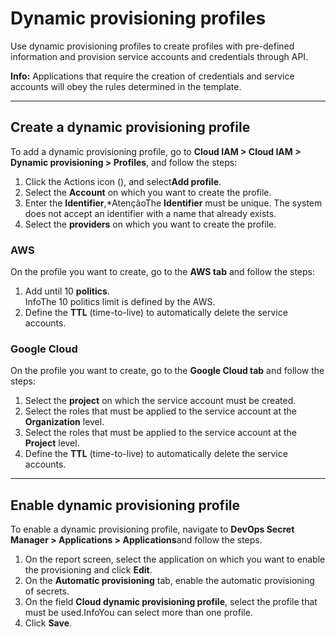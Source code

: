 # Dynamic provisioning profiles

Use dynamic provisioning profiles to create profiles with pre\-defined information and provision service accounts and credentials through API.

**Info:** Applications that require the creation of credentials and service accounts will obey the rules determined in the template.

---

## Create a dynamic provisioning profile

To add a dynamic provisioning profile, go to **Cloud IAM > Cloud IAM > Dynamic provisioning > Profiles**, and follow the steps:

1. Click the Actions icon (), and select**Add profile**.
2. Select the **Account** on which you want to create the profile.
3. Enter the **Identifier**,*AtençãoThe **Identifier** must be unique. The system does not accept an identifier with a name that already exists.
4. Select the **providers** on which you want to create the profile.

### AWS

On the profile you want to create, go to the **AWS tab** and follow the steps:

1. Add until 10 **politics**.  
InfoThe 10 politics limit is defined by the AWS.
2. Define the **TTL** (time-to-live) to automatically delete the service accounts.

### Google Cloud

On the profile you want to create, go to the **Google Cloud tab** and follow the steps:

1. Select the **project** on which the service account must be created.
2. Select the roles that must be applied to the service account at the **Organization** level.
3. Select the roles that must be applied to the service account at the **Project** level.
4. Define the **TTL** (time-to-live) to automatically delete the service accounts.

---

## Enable dynamic provisioning profile

To enable a dynamic provisioning profile, navigate to **DevOps Secret Manager > Applications > Applications**and follow the steps.

1. On the report screen, select the application on which you want to enable the provisioning and click **Edit**.
2. On the **Automatic provisioning** tab, enable the automatic provisioning of secrets.
3. On the field **Cloud dynamic provisioning profile**, select the profile that must be used.InfoYou can select more than one profile.
4. Click **Save**.
